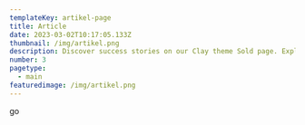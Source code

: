 ```yaml
---
templateKey: artikel-page
title: Article 
date: 2023-03-02T10:17:05.133Z
thumbnail: /img/artikel.png
description: Discover success stories on our Clay theme Sold page. Explore our achievements and see how we turn visions into realities.
number: 3
pagetype:
  - main
featuredimage: /img/artikel.png
---
```



go